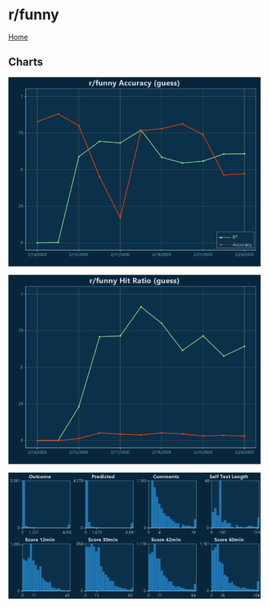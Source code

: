 # r/funny

[Home](../index.md)

## Charts

![r/funny R² (guess)](../images/guess_funny_Accuracy.png "r/funny R² (guess)")

![r/funny Hit Ratio (guess)](../images/guess_funny_HitRatio.png "r/funny Hit Ratio (guess)")

![r/funny Distributions (guess)](../images/guess_funny_Distributions.png "r/funny Distributions (guess)")

